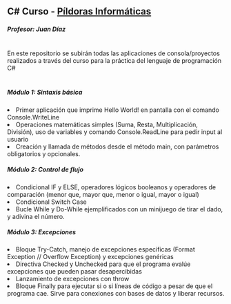 # <h2>C# Curso - <a href="https://www.pildorasinformaticas.es/">Píldoras Informáticas</a></h2>
<h5>Profesor: Juan Díaz</h5>

#

<p>En este repositorio se subirán todas las aplicaciones de consola/proyectos realizados a través del curso para la práctica del lenguaje de programación C#</p>

#

<div>
  <h5>Módulo 1: Sintaxis básica</h5>
  <li>
    Primer aplicación que imprime Hello World! en pantalla con el comando Console.WriteLine
  </li>
  <li>
   Operaciones matemáticas simples (Suma, Resta, Multiplicación, División), uso de variables y comando Console.ReadLine para pedir input al usuario
  </li>
  <li>
    Creación y llamada de métodos desde el método main, con parámetros obligatorios y opcionales.
  </li>
</div>

<div>
  <h5>Módulo 2: Control de flujo</h5>
  <li>
    Condicional IF y ELSE, operadores lógicos booleanos y operadores de comparación (menor que, mayor que, menor o igual, mayor o igual)
  </li>
   <li>
    Condicional Switch Case
  </li>
  <li>
    Bucle While y Do-While ejemplificados con un minijuego de tirar el dado, y adivina el número.
  </li>
</div>

<div>
  <h5>Módulo 3: Excepciones</h5>
  <li>
    Bloque Try-Catch, manejo de excepciones específicas (Format Exception // Overflow Exception) y excepciones genéricas
  </li>
   <li>
    Directiva Checked y Unchecked para que el programa evalúe excepciones que pueden pasar desapercibidas
  </li>
  <li>
    Lanzamiento de excepciones con throw
  </li>
  <li>
    Bloque Finally para ejecutar si o si líneas de código a pesar de que el programa cae. Sirve para conexiones con bases de datos y liberar recursos.
  </li>
</div>

